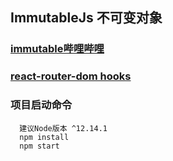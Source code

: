 ## ImmutableJs 不可变对象
### [immutable哔哩哔哩](https://www.bilibili.com/video/BV1EE411e7kL?from=search&seid=15310355909230879127)

### [react-router-dom hooks](https://segmentfault.com/a/1190000039190541)

### 项目启动命令
```
  建议Node版本 ^12.14.1
  npm install
  npm start
```